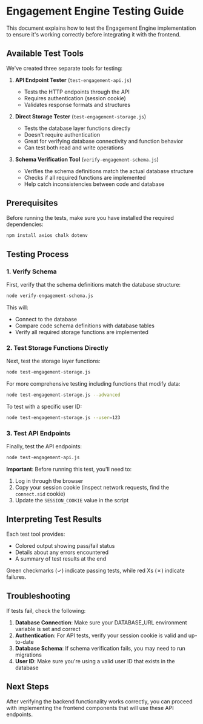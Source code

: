 # Engagement Engine Testing Guide

This document explains how to test the Engagement Engine implementation to ensure it's working correctly before integrating it with the frontend.

## Available Test Tools

We've created three separate tools for testing:

1. **API Endpoint Tester** (`test-engagement-api.js`)
   - Tests the HTTP endpoints through the API
   - Requires authentication (session cookie)
   - Validates response formats and structures

2. **Direct Storage Tester** (`test-engagement-storage.js`)
   - Tests the database layer functions directly
   - Doesn't require authentication
   - Great for verifying database connectivity and function behavior
   - Can test both read and write operations

3. **Schema Verification Tool** (`verify-engagement-schema.js`)
   - Verifies the schema definitions match the actual database structure
   - Checks if all required functions are implemented
   - Help catch inconsistencies between code and database

## Prerequisites

Before running the tests, make sure you have installed the required dependencies:

```bash
npm install axios chalk dotenv
```

## Testing Process

### 1. Verify Schema

First, verify that the schema definitions match the database structure:

```bash
node verify-engagement-schema.js
```

This will:
- Connect to the database
- Compare code schema definitions with database tables
- Verify all required storage functions are implemented

### 2. Test Storage Functions Directly

Next, test the storage layer functions:

```bash
node test-engagement-storage.js
```

For more comprehensive testing including functions that modify data:

```bash
node test-engagement-storage.js --advanced
```

To test with a specific user ID:

```bash
node test-engagement-storage.js --user=123
```

### 3. Test API Endpoints

Finally, test the API endpoints:

```bash
node test-engagement-api.js
```

**Important**: Before running this test, you'll need to:
1. Log in through the browser
2. Copy your session cookie (inspect network requests, find the `connect.sid` cookie)
3. Update the `SESSION_COOKIE` value in the script

## Interpreting Test Results

Each test tool provides:
- Colored output showing pass/fail status
- Details about any errors encountered
- A summary of test results at the end

Green checkmarks (✓) indicate passing tests, while red Xs (✗) indicate failures.

## Troubleshooting

If tests fail, check the following:

1. **Database Connection**: Make sure your DATABASE_URL environment variable is set and correct
2. **Authentication**: For API tests, verify your session cookie is valid and up-to-date
3. **Database Schema**: If schema verification fails, you may need to run migrations
4. **User ID**: Make sure you're using a valid user ID that exists in the database

## Next Steps

After verifying the backend functionality works correctly, you can proceed with implementing the frontend components that will use these API endpoints.